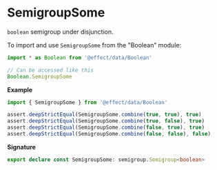 # SemigroupSome

`boolean` semigroup under disjunction.

To import and use `SemigroupSome` from the "Boolean" module:

```ts
import * as Boolean from '@effect/data/Boolean'

// Can be accessed like this
Boolean.SemigroupSome
```

**Example**

```ts
import { SemigroupSome } from '@effect/data/Boolean'

assert.deepStrictEqual(SemigroupSome.combine(true, true), true)
assert.deepStrictEqual(SemigroupSome.combine(true, false), true)
assert.deepStrictEqual(SemigroupSome.combine(false, true), true)
assert.deepStrictEqual(SemigroupSome.combine(false, false), false)
```

**Signature**

```ts
export declare const SemigroupSome: semigroup.Semigroup<boolean>
```
